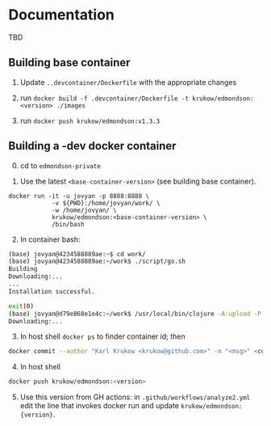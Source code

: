 # Documentation
TBD


## Building base container

1. Update `..devcontainer/Dockerfile` with the appropriate changes

2. run `docker build -f .devcontainer/Dockerfile -t krukow/edmondson:<version> ./images`

3. run `docker push krukow/edmondson:v1.3.3`


## Building a -dev docker container

0. cd to `edmondson-private`

1. Use the latest `<base-container-version>` (see building base container).

```
docker run -it -u jovyan -p 8888:8888 \
            -v ${PWD}:/home/jovyan/work/ \
            -w /home/jovyan/ \
            krukow/edmondson:<base-container-version> \
            /bin/bash
```

2. In container bash:

``` bash
(base) jovyan@4234588889ae:~$ cd work/
(base) jovyan@4234588889ae:~/work$ ./script/go.sh
Building
Downloading:...
...
Installation successful.

exit(0)
(base) jovyan@d79e868e1e4c:~/work$ /usr/local/bin/clojure -A:upload -P
Downloading:...
```

3. In host shell `docker ps` to finder container id; then

``` bash
docker commit --author "Karl Krukow <krukow@github.com>" -m "<msg>" <cont-id> krukow/edmondson:<version>
```

4. In host shell

``` bash
docker push krukow/edmondson:<version>
```

5. Use this version from GH actions: in `.github/workflows/analyze2.yml`
edit the line that invokes docker run and update `krukow/edmondson:{version}`.
